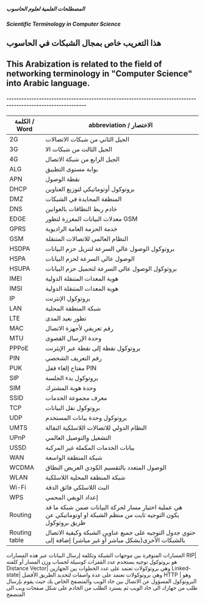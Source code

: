#####  المصطلحات العلمية لعلوم الحاسوب
##### Scientific Terminology in Computer Science


## هذا التعريب خاص بمجال الشبكات في الحاسوب
## This Arabization is related to the field of networking terminology in "Computer Science" into Arabic language.


#### ------------------------------------------------------------------------------------------------------------
الكلمة / Word | abbreviation / الاختصار
--------------|----------------------
2G | الجيل الثاني من شبكات اﻻتصاﻻت 
3G |   الجيل الثالث من شبكات اﻻ
4G |   الجيل الرابع من شبكة اﻻتصال
ALG | بوابة مستوى التطبيق
APN | نقطة الوصول
DHCP | بروتوكول أوتوماتيكي لتوزيع العناوين 
DMZ | المنطقة المحايدة في الشبكات
DNS | خادم ربط النطاقات بالعوانين
EDGE | معدلات البيانات المعززة لتطور GSM
GPRS | خدمة الحزمة العامة الراديوية 
GSM | النظام العالمي للاتصالات المتنقلة
HSDPA | بروتوكول الوصول عالي السرعة لتنزيل حزم البيانات
HSPA | الوصول عالي السرعة لحزم البيانات
HSUPA | بروتوكول الوصول عالي السرعة لتحميل حزم البيانات
IMEI | هوية المعدات المتنقلة الدولية
IMSI | هوية المعدات المتنقلة الدولية
IP | بروتوكول الإنترنت
LAN | شبكة المنطقة المحلية
LTE | تطور بعيد المدى
MAC | رقم تعريفي لأجهزة اﻻتصال
MTU | وحدة الإرسال القصوى
PPPoE | بروتوكول نقطة إلى نقطة عبر الإيثرنت
PIN | رقم التعريف الشخصي 
PUK | مفتاح إلغاء قفل PIN
SIP | بروتوكول بدء الجلسة
SIM | وحدة هوية المشترك
SSID | معرف مجموعة الخدمات
TCP | بروتوكول نقل البيانات
UDP | بروتوكول وحدة بيانات المستخدم
UMTS | النظام الدولي للاتصالات اللاسلكية النقالة
UPnP | التشغيل والتوصيل العالمي
USSD | بيانات الخدمات المكملة غير المركبة
WAN | شبكة المنطقة الواسعة
WCDMA | الوصول المتعدد بالتقسيم الكودي العريض النطاق
WLAN | شبكة المنطقة المحلية اللاسلكية
Wi-Fi | البث اللاسلكي فائق الدقة
WPS | إعداد الويفي المحمي 
Routing|هي عملية اختيار مسار لحركة البيانات ضمن شبكة ما قد يكون التوجيه ثابت من  منظم الشبكة او اوتوماتيكي عن طريق بروتوكول
Routing table|حتوي جدول التوجيه على جميع عناوين الشبكة وكيفية الاتصال بالشبكات الأخرى(بشكل مباشر أو غير مباشر) إضافة إلى 
المسارات المتوفرة بين موجهات الشبكة وتكلفة إرسال البيانات عبر هذه المسارات
RIP|هو بروتوكول توجيه بستخدم عدد القفزات كوسيلة لحساب وزن المسار أو كلفته 
Distance Vector| وهي بروتوكولات تعتمد على عدد الخطوات بين الجهازين
Linked-state| وهي بروتوكولات تعتمد على عدة واصفات لتحديد الطريق الأفضل
HTTP | وهو البروتوكول المسؤول عن الاتصال بين خاد الويب والمتصفح الخاص بك حيث يقوم بإرسال طلب من جهازك الى خاد الويب ثم يسترد الطلب من الخادم على شكل صفحات ويب الى المتصفح
